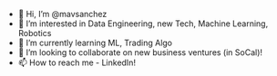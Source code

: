 - 👋 Hi, I’m @mavsanchez
- 👀 I’m interested in Data Engineering, new Tech, Machine Learning, Robotics
- 🌱 I’m currently learning ML, Trading Algo
- 💞️ I’m looking to collaborate on new business ventures (in SoCal)!
- 📫 How to reach me - LinkedIn!

<!---
mavsanchez/mavsanchez is a ✨ special ✨ repository because its `README.md` (this file) appears on your GitHub profile.
You can click the Preview link to take a look at your changes.
--->
